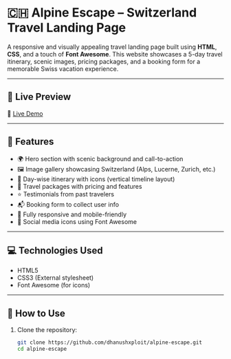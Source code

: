 # 🇨🇭 Alpine Escape – Switzerland Travel Landing Page

A responsive and visually appealing travel landing page built using **HTML**, **CSS**, and a touch of **Font Awesome**. This website showcases a 5-day travel itinerary, scenic images, pricing packages, and a booking form for a memorable Swiss vacation experience.

---

## 🌄 Live Preview

🔗 [Live Demo](https://your-live-site-link.com)

---

## 🧭 Features

- 🌍 Hero section with scenic background and call-to-action
- 🖼️ Image gallery showcasing Switzerland (Alps, Lucerne, Zurich, etc.)
- 📅 Day-wise itinerary with icons (vertical timeline layout)
- 💼 Travel packages with pricing and features
- ⭐ Testimonials from past travelers
- 📬 Booking form to collect user info
- 📱 Fully responsive and mobile-friendly
- 🔗 Social media icons using Font Awesome

---

## 💻 Technologies Used

- HTML5
- CSS3 (External stylesheet)
- Font Awesome (for icons)

---

## 🚀 How to Use

1. Clone the repository:
   ```bash
   git clone https://github.com/dhanushxploit/alpine-escape.git
   cd alpine-escape
